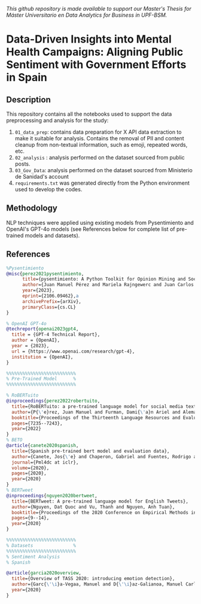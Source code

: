 _This github repository is made available to support our Master's Thesis for Máster Universitario en Data Analytics for Business in UPF-BSM._
# Data-Driven Insights into Mental Health Campaigns: Aligning Public Sentiment with Government Efforts in Spain

## Description
This repository contains all the notebooks used to support the data preprocessing and analysis for the study:

1. `01_data_prep`: contains data preparation for X API data extraction to make it suitable for analysis. 
Contains the removal of PII and content cleanup from non-textual information, such as emoji, repeated words, etc.
2. `02_analysis` : analysis performed on the dataset sourced from public posts.
3. `03_Gov_Data`: analysis performed on the dataset sourced from Ministerio de Sanidad's account
4. `requirements.txt` was generated directly from the Python environment used to develop the codes.

## Methodology

NLP techniques were applied using existing models from Pysentimiento and OpenAI's GPT-4o models (see References below for complete list of pre-trained models and datasets).

## References
```bibtex
%Pysentimiento
@misc{perez2021pysentimiento,
      title={pysentimiento: A Python Toolkit for Opinion Mining and Social NLP tasks}, 
      author={Juan Manuel Pérez and Mariela Rajngewerc and Juan Carlos Giudici and Damián A. Furman and Franco Luque and Laura Alonso Alemany and María Vanina Martínez},
      year={2023},
      eprint={2106.09462},a
      archivePrefix={arXiv},
      primaryClass={cs.CL}
}

% OpenAI GPT-4o
@techreport{openai2023gpt4,
  title = {GPT-4 Technical Report},
  author = {OpenAI},
  year = {2023},
  url = {https://www.openai.com/research/gpt-4},
  institution = {OpenAI},
}

%%%%%%%%%%%%%%%%%%%%%%%%%%
% Pre-Trained Model      %
%%%%%%%%%%%%%%%%%%%%%%%%%%

% RoBERTuito
@inproceedings{perez2022robertuito,
  title={RoBERTuito: a pre-trained language model for social media text in Spanish},
  author={P{\'e}rez, Juan Manuel and Furman, Dami{\'a}n Ariel and Alemany, Laura Alonso and Luque, Franco M},
  booktitle={Proceedings of the Thirteenth Language Resources and Evaluation Conference},
  pages={7235--7243},
  year={2022}
}
% BETO
@article{canete2020spanish,
  title={Spanish pre-trained bert model and evaluation data},
  author={Canete, Jos{\'e} and Chaperon, Gabriel and Fuentes, Rodrigo and Ho, Jou-Hui and Kang, Hojin and P{\'e}rez, Jorge},
  journal={Pml4dc at iclr},
  volume={2020},
  pages={2020},
  year={2020}
}
% BERTweet
@inproceedings{nguyen2020bertweet,
  title={BERTweet: A pre-trained language model for English Tweets},
  author={Nguyen, Dat Quoc and Vu, Thanh and Nguyen, Anh Tuan},
  booktitle={Proceedings of the 2020 Conference on Empirical Methods in Natural Language Processing: System Demonstrations},
  pages={9--14},
  year={2020}
}

%%%%%%%%%%%%%%%%%%%%%%%%%%
% Datasets               %
%%%%%%%%%%%%%%%%%%%%%%%%%%
% Sentiment Analysis
% Spanish

@article{garcia2020overview,
  title={Overview of TASS 2020: introducing emotion detection},
  author={Garc{\'\i}a-Vegaa, Manuel and D{\'\i}az-Galianoa, Manuel Carlos and Garc{\'\i}a-Cumbrerasa, Miguel {\'A} and del Arcoa, Flor Miriam Plaza and Montejo-R{\'a}eza, Arturo and Jim{\'e}nez-Zafraa, Salud Mar{\'\i}a and C{\'a}marab, Eugenio Mart{\'\i}nez and Aguilarc, C{\'e}sar Antonio and Antonio, Marco and Cabezudod, Sobrevilla and others},
  year={2020}
}


```
